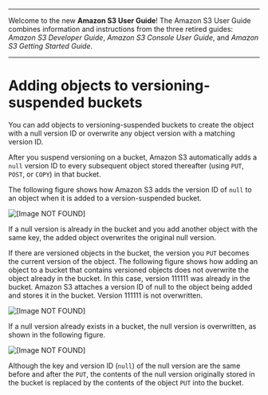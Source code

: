 --------

Welcome to the new **Amazon S3 User Guide**\! The Amazon S3 User Guide combines information and instructions from the three retired guides: *Amazon S3 Developer Guide*, *Amazon S3 Console User Guide*, and *Amazon S3 Getting Started Guide*\.

--------

# Adding objects to versioning\-suspended buckets<a name="AddingObjectstoVersionSuspendedBuckets"></a>

You can add objects to versioning\-suspended buckets to create the object with a null version ID or overwrite any object version with a matching version ID\.

After you suspend versioning on a bucket, Amazon S3 automatically adds a `null` version ID to every subsequent object stored thereafter \(using `PUT`, `POST`, or `COPY`\) in that bucket\.

The following figure shows how Amazon S3 adds the version ID of `null` to an object when it is added to a version\-suspended bucket\.

![\[Image NOT FOUND\]](http://docs.aws.amazon.com/AmazonS3/latest/userguide/images/versioning_PUT_versionSuspended.png)

If a null version is already in the bucket and you add another object with the same key, the added object overwrites the original null version\. 

If there are versioned objects in the bucket, the version you `PUT` becomes the current version of the object\. The following figure shows how adding an object to a bucket that contains versioned objects does not overwrite the object already in the bucket\. In this case, version 111111 was already in the bucket\. Amazon S3 attaches a version ID of null to the object being added and stores it in the bucket\. Version 111111 is not overwritten\.

![\[Image NOT FOUND\]](http://docs.aws.amazon.com/AmazonS3/latest/userguide/images/versioning_PUT_versionSuspended3.png)

If a null version already exists in a bucket, the null version is overwritten, as shown in the following figure\.

![\[Image NOT FOUND\]](http://docs.aws.amazon.com/AmazonS3/latest/userguide/images/versioning_PUT_versionSuspended4.png)

Although the key and version ID \(`null`\) of the null version are the same before and after the `PUT`, the contents of the null version originally stored in the bucket is replaced by the contents of the object `PUT` into the bucket\.